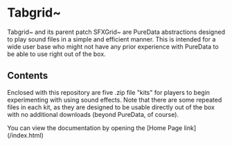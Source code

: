 # Tabgrid~
<p>Tabgrid~ and its parent patch SFXGrid~ are PureData abstractions designed to play sound files in a simple and efficient manner. This is intended for a wide user base who might not have any prior experience with PureData to be able to use right out of the box.</p>

## Contents
<p>Enclosed with this repository are five .zip file "kits" for players to begin experimenting with using sound effects. Note that there are some repeated files in each kit, as they are designed to be usable directly out of the box with no additional downloads (beyond PureData, of course).</p>

<p>You can view the documentation by opening the [Home Page link](/index.html)